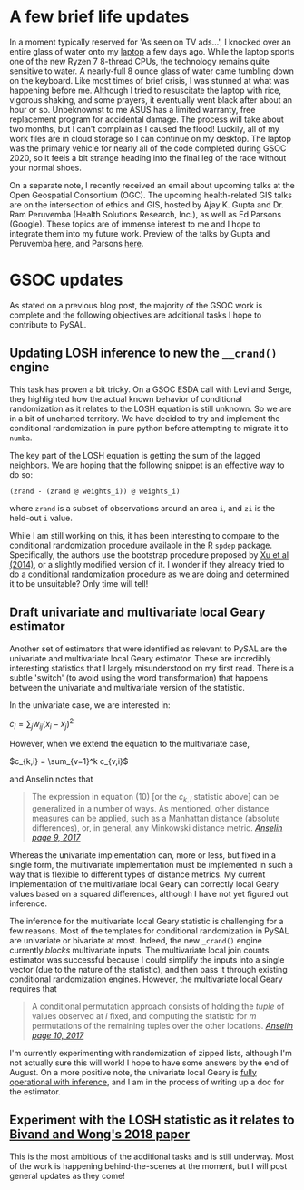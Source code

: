 # A few brief life updates

In a moment typically reserved for 'As seen on TV ads...', I knocked over an entire glass of water onto my [laptop](https://www.newegg.com/icicle-silver-asus-zenbook-um433da-nh74-mainstream/p/N82E16834235285?Item=N82E16834235285) a few days ago. While the laptop sports one of the new Ryzen 7 8-thread CPUs, the technology remains quite sensitive to water. A nearly-full 8 ounce glass of water came tumbling down on the keyboard. Like most times of brief crisis, I was stunned at what was happening before me. Although I tried to resuscitate the laptop with rice, vigorous shaking, and some prayers, it eventually went black after about an hour or so. Unbeknownst to me ASUS has a limited warranty, free replacement program for accidental damage. The process will take about two months, but I can't complain as I caused the flood! Luckily, all of my work files are in cloud storage so I can continue on my desktop. The laptop was the primary vehicle for nearly all of the code completed during GSOC 2020, so it feels a bit strange heading into the final leg of the race without your normal shoes. 

On a separate note, I recently received an email about upcoming talks at the Open Geospatial Consortium (OGC). The upcoming health-related GIS talks are on the intersection of ethics and GIS, hosted by Ajay K. Gupta and Dr. Ram Peruvemba (Health Solutions Research, Inc.), as well as Ed Parsons (Google). These topics are of immense interest to me and I hope to integrate them into my future work. Preview of the talks by Gupta and Peruvemba [here](https://portal.ogc.org/files/?artifact_id=94352), and Parsons [here](https://www.edparsons.com/2020/06/the-ethics-of-geospatial-the-four-es/). 

# GSOC updates

As stated on a previous blog post, the majority of the GSOC work is complete and the following objectives are additional tasks I hope to contribute to PySAL. 

## Updating LOSH inference to new the `__crand()` engine

This task has proven a bit tricky. On a GSOC ESDA call with Levi and Serge, they highlighted how the actual known behavior of conditional randomization as it relates to the LOSH equation is still unknown. So we are in a bit of uncharted territory. We have decided to try and implement the conditional randomization in pure python before attempting to migrate it to `numba`. 

The key part of the LOSH equation is getting the sum of the lagged neighbors. We are hoping that the following snippet is an effective way to do so: 

```
(zrand - (zrand @ weights_i)) @ weights_i)
```

where `zrand` is a subset of observations around an area `i`, and `zi` is the held-out `i` value. 

While I am still working on this, it has been interesting to compare to the conditional randomization procedure available in the R `spdep` package. Specifically, the authors use the bootstrap procedure proposed by [Xu et al (2014)](https://link.springer.com/article/10.1007%2Fs00168-014-0605-5), or a slightly modified version of it. I wonder if they already tried to do a conditional randomization procedure as we are doing and determined it to be unsuitable? Only time will tell!

## Draft univariate and multivariate local Geary estimator

Another set of estimators that were identified as relevant to PySAL are the univariate and multivariate local Geary estimator. These are incredibly interesting statistics that I largely misunderstood on my first read. There is a subtle 'switch' (to avoid using the word transformation) that happens between the univariate and multivariate version of the statistic. 

In the univariate case, we are interested in:

$c_i = \sum_j w_{ij} (x_i - x_j)^2$

However, when we extend the equation to the multivariate case,

$c_{k,i} = \sum_{v=1}^k c_{v,i}$

and Anselin notes that

>The expression in equation (10) [or the $c_{k,i}$ statistic above] can be generalized in a number of ways. As mentioned, other distance measures can be applied, such as a Manhattan distance (absolute differences), or, in general, any Minkowski distance metric. [*Anselin page 9, 2017*](https://geodacenter.github.io/docs/LA_multivariateGeary1.pdf)

Whereas the univariate implementation can, more or less, but fixed in a single form, the multivariate implementation must be implemented in such a way that is flexible to different types of distance metrics. My current implementation of the multivariate local Geary can correctly local Geary values based on a squared differences, although I have not yet figured out inference.

The inference for the multivariate local Geary statistic is challenging for a few reasons. Most of the templates for conditional randomization in PySAL are univariate or bivariate at most. Indeed, the new `_crand()` engine currently *blocks* multivariate inputs. The multivariate local join counts estimator was successful because I could simplify the inputs into a single vector (due to the nature of the statistic), and then pass it through existing conditional randomization engines. However, the multivariate local Geary requires that

>A conditional permutation approach consists of holding the *tuple* of values observed at *i* fixed, and computing the statistic for *m* permutations of the remaining tuples over the other locations. [*Anselin page 10, 2017*](https://geodacenter.github.io/docs/LA_multivariateGeary1.pdf)

I'm currently experimenting with randomization of zipped lists, although I'm not actually sure this will work! I hope to have some answers by the end of August. On a more positive note, the univariate local Geary is [fully operational with inference](https://github.com/jeffcsauer/GSOC2020/blob/master/functions/local_geary.py), and I am in the process of writing up a doc for the estimator.

## Experiment with the LOSH statistic as it relates to [Bivand and Wong's 2018 paper](https://link.springer.com/article/10.1007/s11749-018-0599-x)

This is the most ambitious of the additional tasks and is still underway. Most of the work is happening behind-the-scenes at the moment, but I will post general updates as they come! 